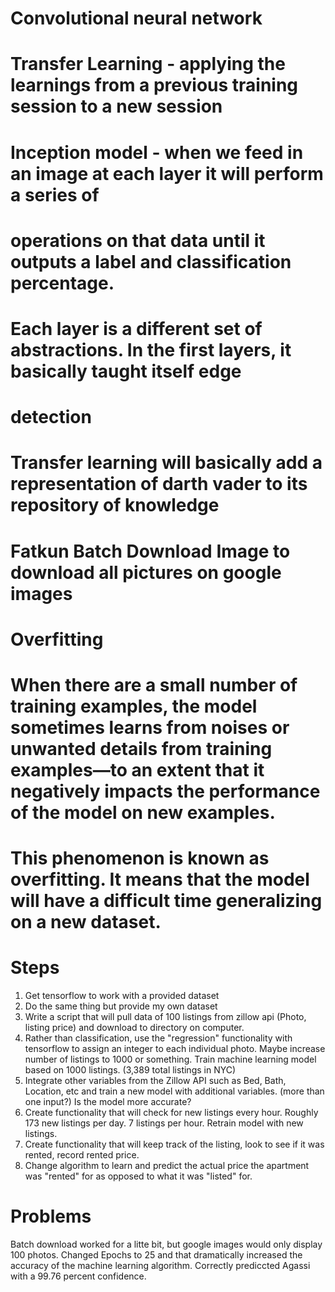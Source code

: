 # Convolutional neural network
# Transfer Learning - applying the learnings from a previous training session to a new session
# Inception model - when we feed in an image at each layer it will perform a series of 
# operations on that data until it outputs a label and classification percentage. 
# Each layer is a different set of abstractions. In the first layers, it basically taught itself edge 
 # detection
 # Transfer learning will basically add a representation of darth vader to its repository of knowledge
 

 # Fatkun Batch Download Image to download all pictures on google images    


# Overfitting
# When there are a small number of training examples, the model sometimes learns from noises or unwanted details from training examples—to an extent that it negatively impacts the performance of the model on new examples. 
# This phenomenon is known as overfitting. It means that the model will have a difficult time generalizing on a new dataset.



# Steps

1. Get tensorflow to work with a provided dataset
2. Do the same thing but provide my own dataset
3. Write a script that will pull data of 100 listings from zillow api (Photo, listing price) and download to directory on computer. 
4. Rather than classification, use the "regression" functionality with tensorflow to assign an integer to each individual photo. Maybe increase number of listings to 1000 or something. Train machine learning model based on 1000 listings. (3,389 total listings in NYC)
6. Integrate other variables from the Zillow API such as Bed, Bath, Location, etc and train a new model with additional variables. (more than one input?) Is the model more accurate?
5. Create functionality that will check for new listings every hour. Roughly 173 new listings per day. 7 listings per hour. Retrain model with new listings.
6. Create functionality that will keep track of the listing, look to see if it was rented, record rented price.
7. Change algorithm to learn and predict the actual price the apartment was "rented" for as opposed to what it was "listed" for. 

# Problems

Batch download worked for a litte bit, but google images would only display 100 photos. 
Changed Epochs to 25 and that dramatically increased the accuracy of the machine learning algorithm.
Correctly prediccted Agassi with a 99.76 percent confidence.